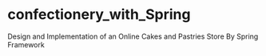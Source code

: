 # confectionery_with_Spring
Design and Implementation of an Online Cakes and Pastries Store By Spring Framework

